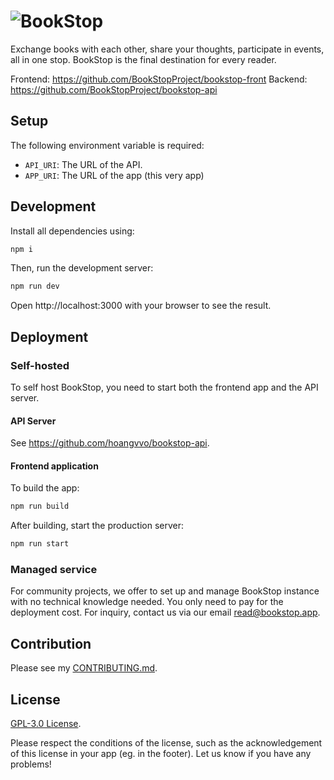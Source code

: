# ![BookStop](https://bookstop.app/_next/image?url=%2F_next%2Fstatic%2Fmedia%2Flogo-text.1e32d3ba.png&w=3840&q=75)

Exchange books with each other, share your thoughts, participate in events, all in one stop. BookStop is the final destination for every reader.

Frontend: https://github.com/BookStopProject/bookstop-front
Backend: https://github.com/BookStopProject/bookstop-api

## Setup

The following environment variable is required:

- `API_URI`: The URL of the API.
- `APP_URI`: The URL of the app (this very app)

## Development

Install all dependencies using:

```bash
npm i
```

Then, run the development server:

```bash
npm run dev
```

Open http://localhost:3000 with your browser to see the result.

## Deployment

### Self-hosted

To self host BookStop, you need to start both the frontend app and the API server.

#### API Server

See https://github.com/hoangvvo/bookstop-api.

#### Frontend application

To build the app:

```bash
npm run build
```

After building, start the production server:

```bash
npm run start
```

### Managed service

For community projects, we offer to set up and manage BookStop instance with no technical knowledge needed. You only need to pay for the deployment cost. For inquiry, contact us via our email read@bookstop.app.

## Contribution

Please see my [CONTRIBUTING.md](CONTRIBUTING.md).

## License

[GPL-3.0 License](LICENSE).

Please respect the conditions of the license, such as the acknowledgement of this license in your app (eg. in the footer). Let us know if you have any problems!
